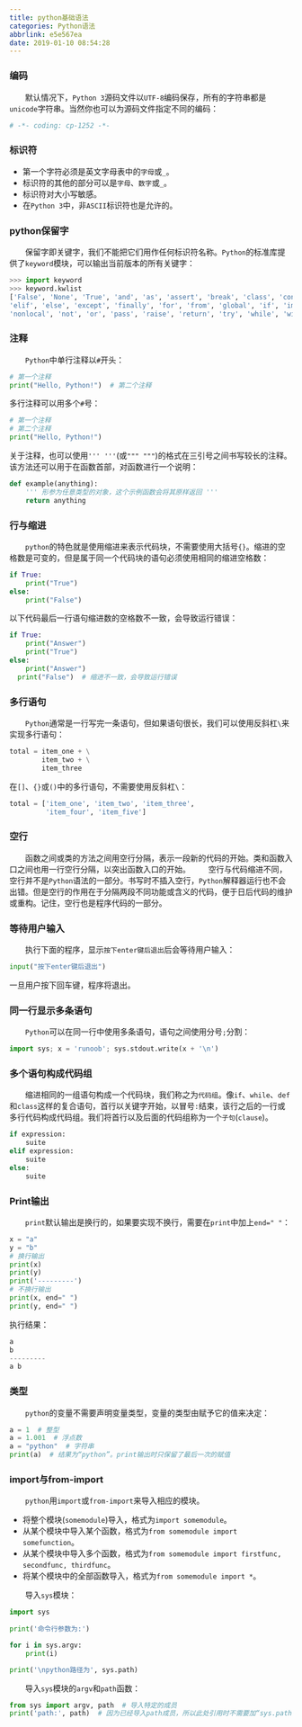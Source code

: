 ```yaml
---
title: python基础语法
categories: Python语法
abbrlink: e5e567ea
date: 2019-01-10 08:54:28
---
```

### 编码

&emsp;&emsp;默认情况下，`Python 3`源码文件以`UTF-8`编码保存，所有的字符串都是`unicode`字符串。当然你也可以为源码文件指定不同的编码：<!--more-->

``` python
# -*- coding: cp-1252 -*-
```

### 标识符

- 第一个字符必须是英文字母表中的`字母`或`_`。
- 标识符的其他的部分可以是`字母`、`数字`或`_`。
- 标识符对大小写敏感。
- 在`Python 3`中，非`ASCII`标识符也是允许的。

### python保留字

&emsp;&emsp;保留字即关键字，我们不能把它们用作任何标识符名称。`Python`的标准库提供了`keyword`模块，可以输出当前版本的所有关键字：

``` python
>>> import keyword
>>> keyword.kwlist
['False', 'None', 'True', 'and', 'as', 'assert', 'break', 'class', 'continue', 'def', 'del',
'elif', 'else', 'except', 'finally', 'for', 'from', 'global', 'if', 'import', 'in', 'is', 'lambda',
'nonlocal', 'not', 'or', 'pass', 'raise', 'return', 'try', 'while', 'with', 'yield']
```

### 注释

&emsp;&emsp;`Python`中单行注释以`#`开头：

``` python
# 第一个注释
print("Hello, Python!")  # 第二个注释
```

多行注释可以用多个`#`号：

``` python
# 第一个注释
# 第二个注释
print("Hello, Python!")
```

关于注释，也可以使用`''' '''`(或`""" """`)的格式在三引号之间书写较长的注释。该方法还可以用于在函数首部，对函数进行一个说明：

``` python
def example(anything):
    ''' 形参为任意类型的对象，这个示例函数会将其原样返回 '''
    return anything
```

### 行与缩进

&emsp;&emsp;`python`的特色就是使用缩进来表示代码块，不需要使用大括号`{}`。缩进的空格数是可变的，但是属于同一个代码块的语句必须使用相同的缩进空格数：

``` python
if True:
    print("True")
else:
    print("False")
```

以下代码最后一行语句缩进数的空格数不一致，会导致运行错误：

``` python
if True:
    print("Answer")
    print("True")
else:
    print("Answer")
  print("False")  # 缩进不一致，会导致运行错误
```

### 多行语句

&emsp;&emsp;`Python`通常是一行写完一条语句，但如果语句很长，我们可以使用反斜杠`\`来实现多行语句：

``` python
total = item_one + \
        item_two + \
        item_three
```

在`[]`、`{}`或`()`中的多行语句，不需要使用反斜杠`\`：

``` python
total = ['item_one', 'item_two', 'item_three',
         'item_four', 'item_five']
```

### 空行

&emsp;&emsp;函数之间或类的方法之间用空行分隔，表示一段新的代码的开始。类和函数入口之间也用一行空行分隔，以突出函数入口的开始。
&emsp;&emsp;空行与代码缩进不同，空行并不是`Python`语法的一部分。书写时不插入空行，`Python`解释器运行也不会出错。但是空行的作用在于分隔两段不同功能或含义的代码，便于日后代码的维护或重构。记住，空行也是程序代码的一部分。

### 等待用户输入

&emsp;&emsp;执行下面的程序，显示`按下enter键后退出`后会等待用户输入：

``` python
input("按下enter键后退出")
```

一旦用户按下回车键，程序将退出。

### 同一行显示多条语句

&emsp;&emsp;`Python`可以在同一行中使用多条语句，语句之间使用分号`;`分割：

``` python
import sys; x = 'runoob'; sys.stdout.write(x + '\n')
```

### 多个语句构成代码组

&emsp;&emsp;缩进相同的一组语句构成一个代码块，我们称之为`代码组`。像`if`、`while`、`def`和`class`这样的复合语句，首行以关键字开始，以冒号`:`结束，该行之后的一行或多行代码构成代码组。我们将首行以及后面的代码组称为一个`子句`(`clause`)。

``` python
if expression:
    suite
elif expression:
    suite
else:
    suite
```

### Print输出

&emsp;&emsp;`print`默认输出是换行的，如果要实现不换行，需要在`print`中加上`end=" "`：

``` python
x = "a"
y = "b"
# 换行输出
print(x)
print(y)
print('---------')
# 不换行输出
print(x, end=" ")
print(y, end=" ")
```

执行结果：

``` python
a
b
---------
a b
```

### 类型

&emsp;&emsp;`python`的变量不需要声明变量类型，变量的类型由赋予它的值来决定：

``` python
a = 1  # 整型
a = 1.001  # 浮点数
a = "python"  # 字符串
print(a)  # 结果为“python”。print输出时只保留了最后一次的赋值
```

### import与from-import

&emsp;&emsp;`python`用`import`或`from-import`来导入相应的模块。

- 将整个模块(`somemodule`)导入，格式为`import somemodule`。
- 从某个模块中导入某个函数，格式为`from somemodule import somefunction`。
- 从某个模块中导入多个函数，格式为`from somemodule import firstfunc, secondfunc, thirdfunc`。
- 将某个模块中的全部函数导入，格式为`from somemodule import *`。

&emsp;&emsp;导入`sys`模块：

``` python
import sys
​
print('命令行参数为:')

for i in sys.argv:
    print(i)

print('\npython路径为', sys.path)
```

&emsp;&emsp;导入`sys`模块的`argv`和`path`函数：

``` python
from sys import argv, path  # 导入特定的成员
print('path:', path)  # 因为已经导入path成员，所以此处引用时不需要加“sys.path”
```